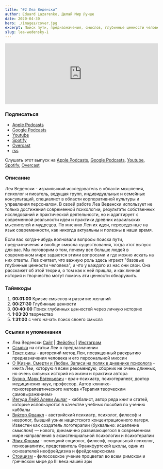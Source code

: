 ```yaml
---
title: "#2 Леа Веденски"
author: Eduard Lazarenko, Делай Мир Лучше
date: 2020-04-30
hero: ./images/cover.jpg
excerpt: Поиск пути, предназначения, смыслов, глубинные ценности человека и другое
slug: lea-wedensky-1
---
```


<iframe height="200px" width="100%" frameborder="no" scrolling="no" seamless src="https://player.simplecast.com/517f94d0-cb6e-44ad-a3ed-38fa67191f8d?dark=true"></iframe>

### Подписаться

- [Apple Podcasts](https://apple.co/3frQXUs)
- [Google Podcasts](https://bit.ly/3cfBox9)
- [Youtube](https://www.youtube.com/watch?v=IymzExJ2F48&feature=youtu.be)
- [Spotify](https://spoti.fi/3ceCGbR)
- [Overcast](https://bit.ly/3fvefcf)
- [rss](https://feeds.simplecast.com/mROgeYHd)

Слушать этот выпуск на [Apple Podcasts](https://apple.co/3fuTDRm), [Google Podcasts](https://bit.ly/2A9aLvN), [Youtube](https://bit.ly/2zrM6lF), [Spotify](https://spoti.fi/3doum9t), [Overcast](https://bit.ly/2SNvSdA)

### Описание

Леа Веденски - израильский исследователь в области мышления, психолог и писатель, ведущая групп, индивидуальных и семейных консультаций, специалист в области корпоративной культуры и управления персоналом. В своей работе Леа Веденски использует не только достижения современной психологии, результаты собственных исследований и практической деятельности, но и адаптирует к современной реальности идеи и практики древних израильских мыслителей и мудрецов. По мнению Леи их идеи, переведенные на язык современности, как никогда актуальны и полезны в наши время.

Если вас когда-нибудь волновали вопросы поиска пути, предназначения и вообще смысла существования, тогда этот выпуск для вас. Мы поговорим о том, почему все больше людей в современном мире задаются этими вопросами и где можно искать на них ответы. Леа считает, что важную роль здесь играют "базовые глубинные ценности человека", и что у каждого из нас они свои. Она расскажет об этой теории, о том как к ней пришла, и как личная история и творчество могут помочь эти ценности обнаружить.

### Таймкоды

1. **00:01:00** Кризис смыслов и развитие желаний
2. **00:27:30** Глубинные ценности
3. **00:40:00** Поиск глубинных ценностей через личную историю
4. **1:03:20** творчество
5. **1:31:00** с чего начать поиск своего смысла

### Ссылки и упоминания

- Леа Веденски [Сайт](https://bit.ly/3fsKeK2) | [Фейсбук](https://bit.ly/2A8lbf8) | [Инстаграм](https://bit.ly/3fw176o)
- [Ссылка](https://wedensky.com/prednaznachenie) на статьи Леи о предназначении
- [Текст силы](https://wedensky.com/ectcenter/groups-seminars-expeditions/powertext) - авторский метод Леи, посвященный раскрытию предназначения человека и его персональной миссии
- [О Жизни, Смерти и Любви. Записи на полях в дневнике психолога](https://www.litres.ru/lea-vedenski-8857705/o-zhizni-smerti-i-lubvi-zapisi-na-polyah-v-dnevnike-psihologa/) - книга Леи, которую я всем рекомендую, сборник не очень длинных, но очень сильных историй из жизни и практики автора
- [Бурно, Марк Евгеньевич](https://ru.wikipedia.org/wiki/%D0%91%D1%83%D1%80%D0%BD%D0%BE,_%D0%9C%D0%B0%D1%80%D0%BA_%D0%95%D0%B2%D0%B3%D0%B5%D0%BD%D1%8C%D0%B5%D0%B2%D0%B8%D1%87) - врач-психиатр, психотерапевт, доктор медицинских наук, профессор. Автор клинико-психотерапевтического метода «Терапия творческим самовыражением»
- [Йегуда Лейб Алеви Ашлаг](https://ru.wikipedia.org/wiki/%D0%91%D0%B0%D0%B0%D0%BB%D1%8C-%D0%A1%D1%83%D0%BB%D0%B0%D0%BC) - каббалист, автор ряда книг и статей, которые используются в качестве учебных пособий по учению каббалы
- [Ви́ктор Франкл](https://ru.wikipedia.org/wiki/%D0%A4%D1%80%D0%B0%D0%BD%D0%BA%D0%BB,_%D0%92%D0%B8%D0%BA%D1%82%D0%BE%D1%80) - австрийский психиатр, психолог, философ и невролог, бывший узник нацистского концентрационного лагеря. Известен как создатель логотерапии (буквально: исцеление смыслом) — нового, динамично развивающегося в современном мире направления в экзистенциальной психологии и психотерапии
- [Э́рих Фромм](https://ru.wikipedia.org/wiki/%D0%A4%D1%80%D0%BE%D0%BC%D0%BC,_%D0%AD%D1%80%D0%B8%D1%85) - немецкий социолог, философ, социальный психолог, психоаналитик, представитель Франкфуртской школы, один из основателей неофрейдизма и фрейдомарксизма
- [Стоицизм](https://ru.wikipedia.org/wiki/%D0%A1%D1%82%D0%BE%D0%B8%D1%86%D0%B8%D0%B7%D0%BC) - филосовское учение процветал во всем римском и греческом мире до III века нашей эры

<!-- **Instagram:** [https://www.instagram.com/real.edos/](https://www.instagram.com/real.edos/) -->

<!-- **Facebook:** [https://www.facebook.com/eddyboylazar](https://www.facebook.com/eddyboylazar) -->

<!-- curl 'http://api.bit.ly/v3/shorten?login=eddy.lazar@gmail.com&apiKey=3574da64aa2ec0e82aae5d3f79fae43523848580&longURL=https://overcast.fm/+ZniZV98uw&format=txt'

curl --header "Content-Type: application/json" \
  --request POST \
  --data '{"long_url":"https://overcast.fm/+ZniZV98uw","domain":"bit.ly"}' \
  https://api-ssl.bitly.com/v4/shorten -->
